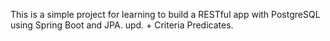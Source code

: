 This is a simple project for learning to build a RESTful app with PostgreSQL using Spring Boot and JPA. upd. + Criteria
Predicates.

